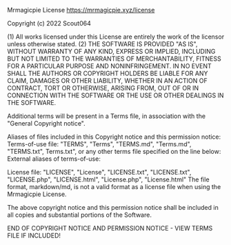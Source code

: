 Mrmagicpie License
https://mrmagicpie.xyz/license

Copyright (c) 2022 Scout064

(1) All works licensed under this License are entirely the work of the licensor unless otherwise stated.
(2) THE SOFTWARE IS PROVIDED "AS IS", WITHOUT WARRANTY OF ANY KIND, EXPRESS OR
IMPLIED, INCLUDING BUT NOT LIMITED TO THE WARRANTIES OF MERCHANTABILITY,
FITNESS FOR A PARTICULAR PURPOSE AND NONINFRINGEMENT. IN NO EVENT SHALL THE
AUTHORS OR COPYRIGHT HOLDERS BE LIABLE FOR ANY CLAIM, DAMAGES OR OTHER
LIABILITY, WHETHER IN AN ACTION OF CONTRACT, TORT OR OTHERWISE, ARISING FROM,
OUT OF OR IN CONNECTION WITH THE SOFTWARE OR THE USE OR OTHER DEALINGS IN THE
SOFTWARE.

Additional terms will be present in a Terms file, in association with the "General Copyright notice". 

Aliases of files included in this Copyright notice and this permission notice:
  Terms-of-use file: "TERMS", "Terms", "TERMS.md", "Terms.md", "TERMS.txt", Terms.txt", or any other terms file specified on the line below:
      External aliases of terms-of-use: 
 
  License file: "LICENSE", "License", "LICENSE.txt", "LICENSE.txt", "LICENSE.php", "LICENSE.html", "License.php", "License.html"
      The file format, markdown/md, is not a valid format as a license file when using the Mrmagicpie License.


The above copyright notice and this permission notice shall be included in all
copies and substantial portions of the Software.

END OF COPYRIGHT NOTICE AND PERMISSION NOTICE - VIEW TERMS FILE IF INCLUDED!

